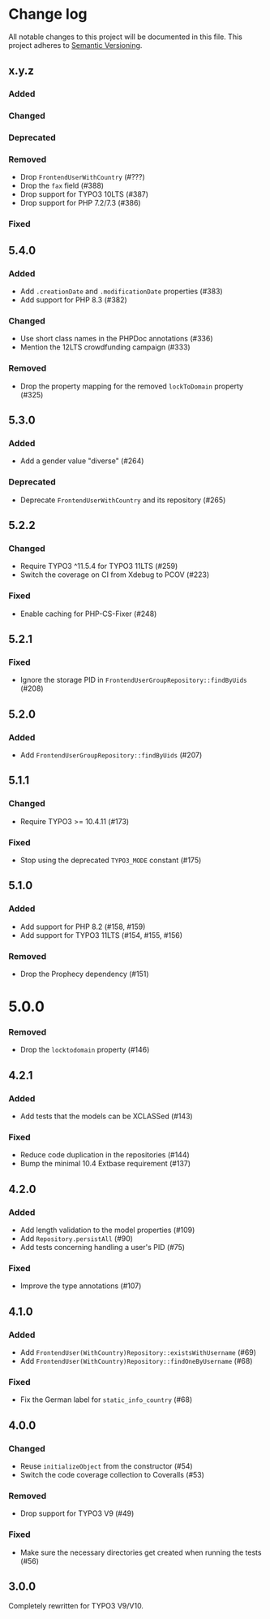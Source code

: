 # Change log

All notable changes to this project will be documented in this file.
This project adheres to [Semantic Versioning](https://semver.org/).

## x.y.z

### Added

### Changed

### Deprecated

### Removed
- Drop `FrontendUserWithCountry` (#???)
- Drop the `fax` field (#388)
- Drop support for TYPO3 10LTS (#387)
- Drop support for PHP 7.2/7.3 (#386)

### Fixed

## 5.4.0

### Added
- Add `.creationDate` and `.modificationDate` properties (#383)
- Add support for PHP 8.3 (#382)

### Changed
- Use short class names in the PHPDoc annotations (#336)
- Mention the 12LTS crowdfunding campaign (#333)

### Removed
- Drop the property mapping for the removed `lockToDomain` property (#325)

## 5.3.0

### Added
- Add a gender value "diverse" (#264)

### Deprecated
- Deprecate `FrontendUserWithCountry` and its repository (#265)

## 5.2.2

### Changed
- Require TYPO3 ^11.5.4 for TYPO3 11LTS (#259)
- Switch the coverage on CI from Xdebug to PCOV (#223)

### Fixed
- Enable caching for PHP-CS-Fixer (#248)

## 5.2.1

### Fixed
- Ignore the storage PID in `FrontendUserGroupRepository::findByUids` (#208)

## 5.2.0

### Added
- Add `FrontendUserGroupRepository::findByUids` (#207)

## 5.1.1

### Changed
- Require TYPO3 >= 10.4.11 (#173)

### Fixed
- Stop using the deprecated `TYPO3_MODE` constant (#175)

## 5.1.0

### Added
- Add support for PHP 8.2 (#158, #159)
- Add support for TYPO3 11LTS (#154, #155, #156)

### Removed
- Drop the Prophecy dependency (#151)

# 5.0.0

### Removed
- Drop the `locktodomain` property (#146)

## 4.2.1

### Added
- Add tests that the models can be XCLASSed (#143)

### Fixed
- Reduce code duplication in the repositories (#144)
- Bump the minimal 10.4 Extbase requirement (#137)

## 4.2.0

### Added
- Add length validation to the model properties (#109)
- Add `Repository.persistAll` (#90)
- Add tests concerning handling a user's PID (#75)

### Fixed
- Improve the type annotations (#107)

## 4.1.0

### Added
- Add `FrontendUser(WithCountry)Repository::existsWithUsername` (#69)
- Add `FrontendUser(WithCountry)Repository::findOneByUsername` (#68)

### Fixed
- Fix the German label for `static_info_country` (#68)

## 4.0.0

### Changed
- Reuse `initializeObject` from the constructor (#54)
- Switch the code coverage collection to Coveralls (#53)

### Removed
- Drop support for TYPO3 V9 (#49)

### Fixed
- Make sure the necessary directories get created when running the tests (#56)

## 3.0.0

Completely rewritten for TYPO3 V9/V10.
